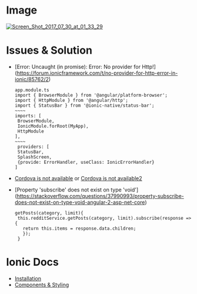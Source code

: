 # Image  

  <a href="https://ibb.co/mzHw9k"><img src="https://image.ibb.co/hcwCh5/Screen_Shot_2017_07_30_at_01_33_29.png" alt="Screen_Shot_2017_07_30_at_01_33_29" border="0"></a>    
           
    
    
# Issues & Solution  
 * [Error: Uncaught (in promise): Error: No provider for Http!]  (https://forum.ionicframework.com/t/no-provider-for-http-error-in-ionic/85762/2)    
   ````
   app.module.ts  
   import { BrowserModule } from '@angular/platform-browser';    
   import { HttpModule } from '@angular/http';  
   import { StatusBar } from '@ionic-native/status-bar';  
   ~~~~  
   imports: [   
    BrowserModule,   
    IonicModule.forRoot(MyApp),  
    HttpModule  
   ],    
   ~~~~  
    providers: [  
    StatusBar,  
    SplashScreen,  
    {provide: ErrorHandler, useClass: IonicErrorHandler}  
   ]  
   ````    
  
 * [Cordova is not available](https://github.com/ionic-team/ionic-native) or [Cordova is not available2](https://forum.ionicframework.com/t/debugging-startup-non-native-just-in-browser/50407/11)   
       
 * [Property 'subscribe' does not exist on type 'void']  (https://stackoverflow.com/questions/37990993/property-subscribe-does-not-exist-on-type-void-angular-2-asp-net-core)  
   ````  
   getPosts(category, limit){  
    this.redditService.getPosts(category, limit).subscribe(response => {  
      return this.items = response.data.children;  
      });  
    }   
   ````    
       
    
    
# Ionic Docs  
 * [Installation](http://ionicframework.com/docs/intro/installation/)  
 * [Components & Styling](https://ionicframework.com/docs/components)  
